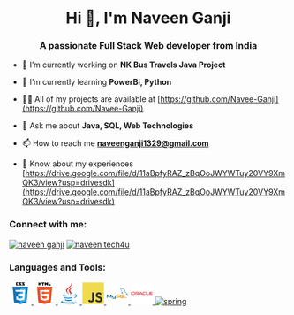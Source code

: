 <h1 align="center">Hi 👋, I'm Naveen Ganji</h1>
<h3 align="center">A passionate Full Stack Web developer from India</h3>

- 🔭 I’m currently working on **NK Bus Travels Java Project**

- 🌱 I’m currently learning **PowerBi, Python**

- 👨‍💻 All of my projects are available at [https://github.com/Navee-Ganji](https://github.com/Navee-Ganji)

- 💬 Ask me about **Java, SQL, Web Technologies**

- 📫 How to reach me **naveenganji1329@gmail.com**

- 📄 Know about my experiences [https://drive.google.com/file/d/11aBpfyRAZ_zBqOoJWYWTuy20VY9XmQK3/view?usp=drivesdk](https://drive.google.com/file/d/11aBpfyRAZ_zBqOoJWYWTuy20VY9XmQK3/view?usp=drivesdk)

<h3 align="left">Connect with me:</h3>
<p align="left">
<a href="https://linkedin.com/in/naveen ganji" target="blank"><img align="center" src="https://raw.githubusercontent.com/rahuldkjain/github-profile-readme-generator/master/src/images/icons/Social/linked-in-alt.svg" alt="naveen ganji" height="30" width="40" /></a>
<a href="https://www.youtube.com/c/naveen tech4u" target="blank"><img align="center" src="https://raw.githubusercontent.com/rahuldkjain/github-profile-readme-generator/master/src/images/icons/Social/youtube.svg" alt="naveen tech4u" height="30" width="40" /></a>
</p>

<h3 align="left">Languages and Tools:</h3>
<p align="left"> <a href="https://www.w3schools.com/css/" target="_blank" rel="noreferrer"> <img src="https://raw.githubusercontent.com/devicons/devicon/master/icons/css3/css3-original-wordmark.svg" alt="css3" width="40" height="40"/> </a> <a href="https://www.w3.org/html/" target="_blank" rel="noreferrer"> <img src="https://raw.githubusercontent.com/devicons/devicon/master/icons/html5/html5-original-wordmark.svg" alt="html5" width="40" height="40"/> </a> <a href="https://www.java.com" target="_blank" rel="noreferrer"> <img src="https://raw.githubusercontent.com/devicons/devicon/master/icons/java/java-original.svg" alt="java" width="40" height="40"/> </a> <a href="https://developer.mozilla.org/en-US/docs/Web/JavaScript" target="_blank" rel="noreferrer"> <img src="https://raw.githubusercontent.com/devicons/devicon/master/icons/javascript/javascript-original.svg" alt="javascript" width="40" height="40"/> </a> <a href="https://www.mysql.com/" target="_blank" rel="noreferrer"> <img src="https://raw.githubusercontent.com/devicons/devicon/master/icons/mysql/mysql-original-wordmark.svg" alt="mysql" width="40" height="40"/> </a> <a href="https://www.oracle.com/" target="_blank" rel="noreferrer"> <img src="https://raw.githubusercontent.com/devicons/devicon/master/icons/oracle/oracle-original.svg" alt="oracle" width="40" height="40"/> </a> <a href="https://spring.io/" target="_blank" rel="noreferrer"> <img src="https://www.vectorlogo.zone/logos/springio/springio-icon.svg" alt="spring" width="40" height="40"/> </a> </p>


<!---
Navee-Ganji/Navee-Ganji is a ✨ special ✨ repository because its `README.md` (this file) appears on your GitHub profile.
You can click the Preview link to take a look at your changes.
--->
